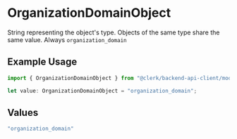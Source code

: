 # OrganizationDomainObject

String representing the object's type. Objects of the same type share the same value. Always `organization_domain`


## Example Usage

```typescript
import { OrganizationDomainObject } from "@clerk/backend-api-client/models/components";

let value: OrganizationDomainObject = "organization_domain";
```

## Values

```typescript
"organization_domain"
```